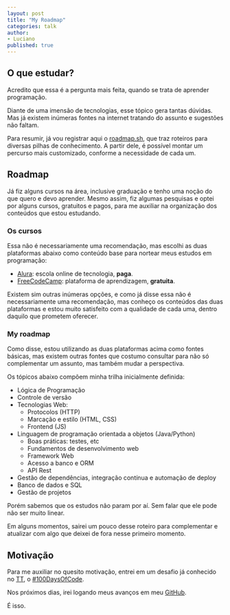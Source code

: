 ```yaml
---
layout: post
title: "My Roadmap"
categories: talk
author:
- Luciano
published: true
---
```


## O que estudar?

Acredito que essa é a pergunta mais feita, quando se trata de aprender 
programação.

Diante de uma imensão de tecnologias, esse tópico gera tantas dúvidas. Mas já 
existem inúmeras fontes na internet tratando do assunto 
e sugestões não faltam.

Para resumir, já vou registrar aqui o [roadmap.sh](https://roadmap.sh/), que 
traz roteiros para diversas pilhas de conhecimento. A partir dele, é possível 
montar um percurso mais customizado, conforme a necessidade de cada um.

## Roadmap

Já fiz alguns cursos na área, inclusive graduação e tenho uma noção do que quero
e devo aprender. Mesmo assim, fiz algumas pesquisas e optei por alguns cursos, 
gratuitos e pagos, para me auxiliar na organização dos conteúdos que estou 
estudando.

### Os cursos

Essa não é necessariamente uma recomendação, mas escolhi as duas plataformas 
abaixo como conteúdo base para nortear meus estudos em programação:

- [Alura](https://www.alura.com.br/): escola online de tecnologia, **paga**. 
- [FreeCodeCamp](https://www.freecodecamp.org/): plataforma de aprendizagem, 
**gratuita**.

Existem sim outras inúmeras opções, e como já disse essa não é necessariamente 
uma recomendação, mas conheço os conteúdos das duas plataformas e estou muito 
satisfeito com a qualidade de cada uma, dentro daquilo que prometem oferecer.

### My roadmap 

Como disse, estou utilizando as duas plataformas acima como fontes básicas, mas 
existem outras fontes que costumo consultar para não só complementar um assunto, 
mas também mudar a perspectiva.

Os tópicos abaixo compõem minha trilha inicialmente definida: 

- Lógica de Programação
- Controle de versão
- Tecnologias Web:
  - Protocolos (HTTP)
  - Marcação e estilo (HTML, CSS)
  - Frontend (JS)
- Linguagem de programação orientada a objetos (Java/Python)
  - Boas práticas: testes, etc
  - Fundamentos de desenvolvimento web
  - Framework Web
  - Acesso a banco e ORM
  - API Rest
- Gestão de dependências, integração contínua e automação de deploy
- Banco de dados e SQL
- Gestão de projetos

Porém sabemos que os estudos não param por aí. Sem falar que ele pode não ser 
muito linear. 

Em alguns momentos, sairei um pouco desse roteiro para complementar e atualizar
com algo que deixei de fora nesse primeiro momento.

## Motivação

Para me auxiliar no quesito motivação, entrei em um desafio já conhecido no 
[TT](https://twitter.com/), o [#100DaysOfCode](https://www.100daysofcode.com/).

Nos próximos dias, irei logando meus avanços em meu 
[GitHub](https://github.com/learnermap/100-days-of-code).

É isso.